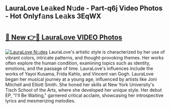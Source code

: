 ## LauraLove Le𝚊ked N𝚞de - Part-q6j Video Photos - Hot Onlyf𝚊ns Le𝚊ks 3EqWX

# <h2><a href="http://ac32864.deff.icu/?id=LauraLove">🔗 New 👉🔴 LauraLove VIDEO Photos</a></h2>

[![LauraLove N𝚞des](https://i.imgur.com/rIISA9y.gif)](http://ac32864.deff.icu/?id=LauraLove)
LauraLove's artistic style is characterized by her use of vibrant colors, intricate patterns, and thought-provoking themes. Her works often explore the human condition, examining topics such as identity, emotions, and the passage of time. LauraLove's influences include the works of Yayoi Kusama, Frida Kahlo, and Vincent van Gogh. LauraLove began her musical journey at a young age, influenced by artists like Joni Mitchell and Elliott Smith. She honed her skills at New York University's Tisch School of the Arts, where she developed her unique style. Her debut EP, "I'll Be Waiting," garnered critical acclaim, showcasing her introspective lyrics and mesmerizing melodies.
